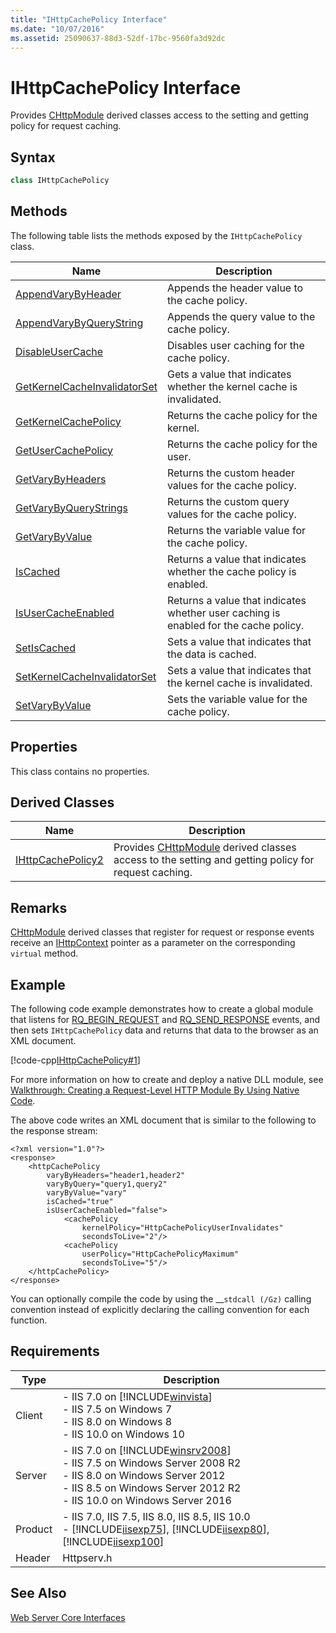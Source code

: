 ```yaml
---
title: "IHttpCachePolicy Interface"
ms.date: "10/07/2016"
ms.assetid: 25090637-88d3-52df-17bc-9560fa3d92dc
---
```

# IHttpCachePolicy Interface
Provides [CHttpModule](../../web-development-reference/native-code-api-reference/chttpmodule-class.md) derived classes access to the setting and getting policy for request caching.  
  
## Syntax  
  
```cpp  
class IHttpCachePolicy  
```  
  
## Methods  
 The following table lists the methods exposed by the `IHttpCachePolicy` class.  
  
|Name|Description|  
|----------|-----------------|  
|[AppendVaryByHeader](../../web-development-reference/native-code-api-reference/ihttpcachepolicy-appendvarybyheader-method.md)|Appends the header value to the cache policy.|  
|[AppendVaryByQueryString](../../web-development-reference/native-code-api-reference/ihttpcachepolicy-appendvarybyquerystring-method.md)|Appends the query value to the cache policy.|  
|[DisableUserCache](../../web-development-reference/native-code-api-reference/ihttpcachepolicy-disableusercache-method.md)|Disables user caching for the cache policy.|  
|[GetKernelCacheInvalidatorSet](../../web-development-reference/native-code-api-reference/ihttpcachepolicy-getkernelcacheinvalidatorset.md)|Gets a value that indicates whether the kernel cache is invalidated.|  
|[GetKernelCachePolicy](../../web-development-reference/native-code-api-reference/ihttpcachepolicy-getkernelcachepolicy-method.md)|Returns the cache policy for the kernel.|  
|[GetUserCachePolicy](../../web-development-reference/native-code-api-reference/ihttpcachepolicy-getusercachepolicy-method.md)|Returns the cache policy for the user.|  
|[GetVaryByHeaders](../../web-development-reference/native-code-api-reference/ihttpcachepolicy-getvarybyheaders-method.md)|Returns the custom header values for the cache policy.|  
|[GetVaryByQueryStrings](../../web-development-reference/native-code-api-reference/ihttpcachepolicy-getvarybyquerystrings-method.md)|Returns the custom query values for the cache policy.|  
|[GetVaryByValue](../../web-development-reference/native-code-api-reference/ihttpcachepolicy-getvarybyvalue-method.md)|Returns the variable value for the cache policy.|  
|[IsCached](../../web-development-reference/native-code-api-reference/ihttpcachepolicy-iscached-method.md)|Returns a value that indicates whether the cache policy is enabled.|  
|[IsUserCacheEnabled](../../web-development-reference/native-code-api-reference/ihttpcachepolicy-isusercacheenabled-method.md)|Returns a value that indicates whether user caching is enabled for the cache policy.|  
|[SetIsCached](../../web-development-reference/native-code-api-reference/ihttpcachepolicy-setiscached-method.md)|Sets a value that indicates that the data is cached.|  
|[SetKernelCacheInvalidatorSet](../../web-development-reference/native-code-api-reference/ihttpcachepolicy-setkernelcacheinvalidatorset-method.md)|Sets a value that indicates that the kernel cache is invalidated.|  
|[SetVaryByValue](../../web-development-reference/native-code-api-reference/ihttpcachepolicy-setvarybyvalue-method.md)|Sets the variable value for the cache policy.|  
  
## Properties  
 This class contains no properties.  
  
## Derived Classes  
  
|Name|Description|  
|----------|-----------------|  
|[IHttpCachePolicy2](../../web-development-reference/native-code-api-reference/ihttpcachepolicy2-interface.md)|Provides [CHttpModule](../../web-development-reference/native-code-api-reference/chttpmodule-class.md) derived classes access to the setting and getting policy for request caching.|  
  
## Remarks  
 [CHttpModule](../../web-development-reference/native-code-api-reference/chttpmodule-class.md) derived classes that register for request or response events receive an [IHttpContext](../../web-development-reference/native-code-api-reference/ihttpcontext-interface.md) pointer as a parameter on the corresponding `virtual` method.  
  
## Example  
 The following code example demonstrates how to create a global module that listens for [RQ_BEGIN_REQUEST](../../web-development-reference/native-code-api-reference/request-processing-constants.md) and [RQ_SEND_RESPONSE](../../web-development-reference/native-code-api-reference/request-processing-constants.md) events, and then sets `IHttpCachePolicy` data and returns that data to the browser as an XML document.  
  
 [!code-cpp[IHttpCachePolicy#1](../../../samples/snippets/cpp/VS_Snippets_IIS/IIS7/IHttpCachePolicy/cpp/IHttpCachePolicy.cpp#1)]  
  
 For more information on how to create and deploy a native DLL module, see [Walkthrough: Creating a Request-Level HTTP Module By Using Native Code](../../web-development-reference/native-code-development-overview/walkthrough-creating-a-request-level-http-module-by-using-native-code.md).  
  
 The above code writes an XML document that is similar to the following to the response stream:  
  
```  
<?xml version="1.0"?>  
<response>  
    <httpCachePolicy
        varyByHeaders="header1,header2"
        varyByQuery="query1,query2"
        varyByValue="vary"
        isCached="true"
        isUserCacheEnabled="false">  
            <cachePolicy
                kernelPolicy="HttpCachePolicyUserInvalidates"
                secondsToLive="2"/>  
            <cachePolicy
                userPolicy="HttpCachePolicyMaximum"
                secondsToLive="5"/>  
    </httpCachePolicy>  
</response>  
```  
  
 You can optionally compile the code by using the __`stdcall (/Gz)` calling convention instead of explicitly declaring the calling convention for each function.  
  
## Requirements  
  
|Type|Description|  
|----------|-----------------|  
|Client|-   IIS 7.0 on [!INCLUDE[winvista](../../wmi-provider/includes/winvista-md.md)]<br />-   IIS 7.5 on Windows 7<br />-   IIS 8.0 on Windows 8<br />-   IIS 10.0 on Windows 10|  
|Server|-   IIS 7.0 on [!INCLUDE[winsrv2008](../../wmi-provider/includes/winsrv2008-md.md)]<br />-   IIS 7.5 on Windows Server 2008 R2<br />-   IIS 8.0 on Windows Server 2012<br />-   IIS 8.5 on Windows Server 2012 R2<br />-   IIS 10.0 on Windows Server 2016|  
|Product|-   IIS 7.0, IIS 7.5, IIS 8.0, IIS 8.5, IIS 10.0<br />-   [!INCLUDE[iisexp75](../../web-development-reference/native-code-api-reference/includes/iisexp75-md.md)], [!INCLUDE[iisexp80](../../web-development-reference/native-code-api-reference/includes/iisexp80-md.md)], [!INCLUDE[iisexp100](../../web-development-reference/native-code-api-reference/includes/iisexp100-md.md)]|  
|Header|Httpserv.h|  
  
## See Also  
 [Web Server Core Interfaces](../../web-development-reference/native-code-api-reference/web-server-core-interfaces.md)
